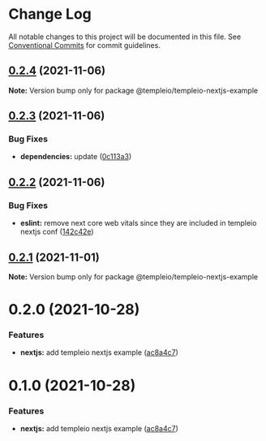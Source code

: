 # Change Log

All notable changes to this project will be documented in this file.
See [Conventional Commits](https://conventionalcommits.org) for commit guidelines.

## [0.2.4](https://github.com/andrei9669/temple/compare/@templeio/templeio-nextjs-example@0.2.3...@templeio/templeio-nextjs-example@0.2.4) (2021-11-06)

**Note:** Version bump only for package @templeio/templeio-nextjs-example





## [0.2.3](https://github.com/andrei9669/temple/compare/@templeio/templeio-nextjs-example@0.2.2...@templeio/templeio-nextjs-example@0.2.3) (2021-11-06)


### Bug Fixes

* **dependencies:** update ([0c113a3](https://github.com/andrei9669/temple/commit/0c113a37dfc938c677238b9b7ef21e70d8da8570))





## [0.2.2](https://github.com/andrei9669/temple/compare/@templeio/templeio-nextjs-example@0.2.1...@templeio/templeio-nextjs-example@0.2.2) (2021-11-06)


### Bug Fixes

* **eslint:** remove next core web vitals since they are included in templeio nextjs conf ([142c42e](https://github.com/andrei9669/temple/commit/142c42e558cb58371e49aad8eb14bd213f198ec1))





## [0.2.1](https://github.com/andrei9669/temple/compare/@templeio/templeio-nextjs-example@0.2.0...@templeio/templeio-nextjs-example@0.2.1) (2021-11-01)

**Note:** Version bump only for package @templeio/templeio-nextjs-example





# 0.2.0 (2021-10-28)


### Features

* **nextjs:** add templeio nextjs example ([ac8a4c7](https://github.com/andrei9669/temple/commit/ac8a4c7e4c57dc994f05f066f7f9fc0b0913662b))





# 0.1.0 (2021-10-28)


### Features

* **nextjs:** add templeio nextjs example ([ac8a4c7](https://github.com/andrei9669/temple/commit/ac8a4c7e4c57dc994f05f066f7f9fc0b0913662b))
